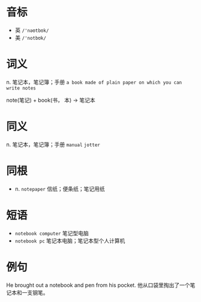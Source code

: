 # 音标

- 英 `/'nəʊtbʊk/`
- 美 `/'notbʊk/`

# 词义

n. 笔记本，笔记簿；手册
`a book made of plain paper on which you can write notes`



note(笔记) + book(书， 本) → 笔记本

# 同义

n. 笔记本，笔记簿；手册
`manual` `jotter`

# 同根

- n. `notepaper` 信纸；便条纸；笔记用纸

# 短语

- `notebook computer` 笔记型电脑
- `notebook pc` 笔记本电脑；笔记本型个人计算机

# 例句

He brought out a notebook and pen from his pocket.
他从口袋里掏出了一个笔记本和一支钢笔。


